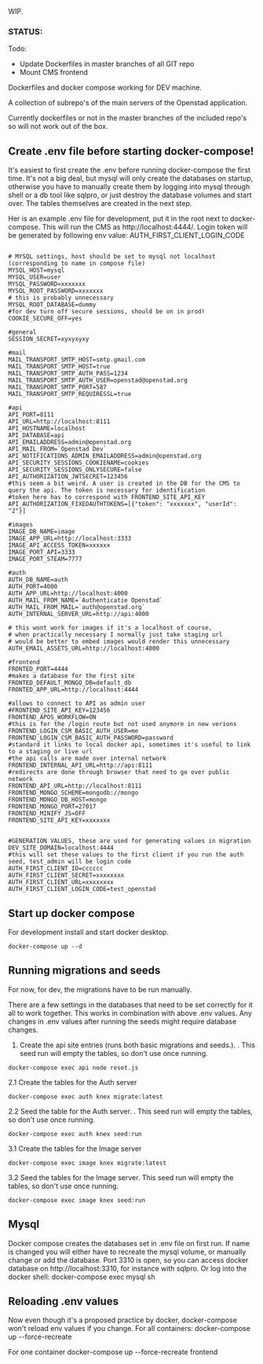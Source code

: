 WIP.

### STATUS:
Todo:
- Update Dockerfiles in master branches of all GIT repo
- Mount CMS frontend

Dockerfiles and docker compose working for DEV machine.

A collection of subrepo's of the main servers of the Openstad application.

Currently dockerfiles or not in the master branches of the included repo's so will not work out of the box.

## Create .env file before starting docker-compose!
It's easiest to first create the .env before running docker-compose the first time. It's not a big deal, but mysql will only create the databases on startup, otherwise you have to manually create them by logging into mysql through shell or a db tool like sqlpro, or just destroy the database volumes and start over. The tables themselves are created in the next step.

Her is an example .env file for development, put it in the root next to docker-compose. This will run the CMS as http://localhost:4444/. Login token will be generated by following env value: AUTH_FIRST_CLIENT_LOGIN_CODE


```

# MYSQL settings, host should be set to mysql not localhost (corresponding to name in compose file)
MYSQL_HOST=mysql
MYSQL_USER=user
MYSQL_PASSWORD=xxxxxxx
MYSQL_ROOT_PASSWORD=xxxxxxx
# this is probably unnecessary
MYSQL_ROOT_DATABASE=dummy
#for dev turn off secure sessions, should be on in prod!
COOKIE_SECURE_OFF=yes

#general
SESSION_SECRET=xyxyxyxy

#mail
MAIL_TRANSPORT_SMTP_HOST=smtp.gmail.com
MAIL_TRANSPORT_SMTP_HOST=true
MAIL_TRANSPORT_SMTP_AUTH_PASS=1234
MAIL_TRANSPORT_SMTP_AUTH_USER=openstad@openstad.org
MAIL_TRANSPORT_SMTP_PORT=587
MAIL_TRANSPORT_SMTP_REQUIRESSL=true

#api
API_PORT=8111
API_URL=http://localhost:8111
API_HOSTNAME=localhost
API_DATABASE=api
API_EMAILADDRESS=admin@openstad.org
API_MAIL_FROM=`Openstad Dev`
API_NOTIFICATIONS_ADMIN_EMAILADDRESS=admin@openstad.org
API_SECURITY_SESSIONS_COOKIENAME=cookies
API_SECURITY_SESSIONS_ONLYSECURE=false
API_AUTHORIZATION_JWTSECRET=123456
#this seem a bit weird. A user is created in the DB for the CMS to query the api. The token is necessary for identification
#token here has to correspond with FRONTEND_SITE_API_KEY
API_AUTHORIZATION_FIXEDAUTHTOKENS=[{"token": "xxxxxxx", "userId": "2"}]

#images
IMAGE_DB_NAME=image
IMAGE_APP_URL=http://localhost:3333
IMAGE_API_ACCESS_TOKEN=xxxxxx
IMAGE_PORT_API=3333
IMAGE_PORT_STEAM=7777

#auth
AUTH_DB_NAME=auth
AUTH_PORT=4000
AUTH_APP_URL=http://localhost:4000
AUTH_MAIL_FROM_NAME=`Authenticatie Openstad`
AUTH_MAIL_FROM_MAIL=`auth@openstad.org`
AUTH_INTERNAL_SERVER_URL=http://api:4000

# this wont work for images if it's a localhost of course,
# when practically necessary I normally just take staging url
# would be better to embed images would render this unnecessary
AUTH_EMAIL_ASSETS_URL=http://localhost:4000

#frontend
FRONTED_PORT=4444
#makes a database for the first site
FRONTED_DEFAULT_MONGO_DB=default_db
FRONTED_APP_URL=http://localhost:4444

#allows to connect to API as admin user
#FRONTEND_SITE_API_KEY=123456
FRONTEND_APOS_WORKFLOW=ON
#this is for the /login route but not used anymore in new verions
FRONTEND_LOGIN_CSM_BASIC_AUTH_USER=me
FRONTEND_LOGIN_CSM_BASIC_AUTH_PASSWORD=password
#standard it links to local docker api, sometimes it's useful to link to a staging or live url
#the api calls are made over internal network
FRONTEND_INTERNAL_API_URL=http://api:8111
#redirects are done through browser that need to go over public network
FRONTEND_API_URL=http://localhost:8111
FRONTEND_MONGO_SCHEME=mongodb://mongo
FRONTEND_MONGO_DB_HOST=mongo
FRONTEND_MONGO_PORT=27017
FRONTEND_MINIFY_JS=OFF
FRONTEND_SITE_API_KEY=xxxxxxx


#GENERATION VALUES, these are used for generating values in migration
DEV_SITE_DOMAIN=localhost:4444
#this will set these values to the first client if you run the auth seed, test_admin will be login code
AUTH_FIRST_CLIENT_ID=cccccc
AUTH_FIRST_CLIENT_SECRET=xxxxxxxx
AUTH_FIRST_CLIENT_URL=xxxxxxxx
AUTH_FIRST_CLIENT_LOGIN_CODE=test_openstad
```


## Start up docker compose
For development install and start docker desktop.

```
docker-compose up --d
```


## Running migrations and seeds
For now, for dev, the migrations have to be run manually.

There are a few settings in the databases that need to be set correctly for it all
to work together. This works in combination with above .env values.
Any changes in .env values after running the seeds might require database changes.


1. Create the api site entries (runs both basic migrations and seeds.). . This seed run will empty the tables, so don't use once running.
```
docker-compose exec api node reset.js
```

2.1 Create the tables for the Auth server
```
docker-compose exec auth knex migrate:latest
```

2.2 Seed the table for the Auth server. . This seed run will empty the tables, so don't use once running.
```
docker-compose exec auth knex seed:run
```

3.1 Create the tables for the Image server
```
docker-compose exec image knex migrate:latest
```

3.2 Seed the tables for the Image server. This seed run will empty the tables, so don't use once running.
```
docker-compose exec image knex seed:run
```

## Mysql
Docker compose creates the databases set in .env file on first run.
If name is changed you will either have to recreate the mysql volume, or manually change or add the database.
Port 3310 is open, so you can access docker database on http://localhost:3310, for instance with sqlpro.
Or log into the docker shell: docker-compose exec mysql sh

## Reloading .env values
Now even though it's a proposed practice by docker, docker-compose won't reload env values if you change.
For all containers:
docker-compose up --force-recreate

For one container
docker-compose up --force-recreate frontend
